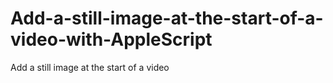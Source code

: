 # Add-a-still-image-at-the-start-of-a-video-with-AppleScript
Add a still image at the start of a video
